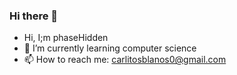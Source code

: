 ### Hi there 👋

- Hi, I;m phaseHidden
- 🌱 I’m currently learning computer science
- 📫 How to reach me: carlitosblanos0@gmail.com




<!--
**phasehidden/phaseHidden** is a ✨ _special_ ✨ repository because its `README.md` (this file) appears on your GitHub profile.

Here are some ideas to get you started:




-->
